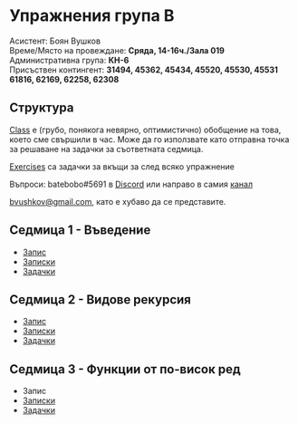 # Упражнения група B

Асистент: Боян Вушков  
Време/Място на провеждане: **Сряда, 14-16ч./Зала 019**  
Административна група: **КН-6**  
Присъствен контингент: 
**31494, 45362, 45434, 45520, 45530, 45531
61816, 62169, 62258, 62308**


## Структура

[Class](./class) е (грубо, понякога невярно, оптимистично) обобщение на това, което сме свършили в час. Може да го използвате като отправна точка за решаване на задачки за съответната седмица.

[Exercises](./exercises) са задачки за вкъщи за след всяко упражнение

Въпроси:
batebobo#5691 в [Discord](https://discord.com/channels/624136666197655555/760890154075422770)
или направо в самия [канал](https://discord.com/channels/624136666197655555/760890154075422770)

bvushkov@gmail.com, като е хубаво да се представите.


## Седмица 1 - Въведение
* [Запис](https://drive.google.com/file/d/17ck7WplcWucz9-ymB_Z71JO1LHQSAWuJ/view?usp=sharing)
* [Записки](./class/01.introduction.md)
* [Задачки](./exercises/01.introduction)

## Седмица 2 - Видове рекурсия
* [Запис](https://drive.google.com/file/d/11cxYr1WUxoLe2e_jsC7mN0d0AjfCnYEs/view?usp=sharing)
* [Записки](./class/02.recursive-and-iterative-processes.md)
* [Задачки](./exercises/02.recursive-iterative-processes)

## Седмица 3 - Функции от по-висок ред
* Запис
* [Записки](./class/03.higher-order-functions.md)
* [Задачки](./exercises/03.higher-order-functions)